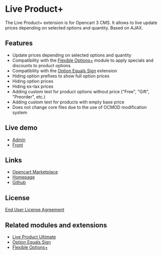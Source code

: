 # Live Product+

The Live Product+ extension is for Opencart 3 CMS. It allows to live update prices depending on selected options and quantity. Based on AJAX.

## Features
* Update prices depending on selected options and quantity
* Compatibility with the [Flexible Options+](https://www.opencart.com/index.php?route=marketplace/extension/info&extension_id=40391) module to apply specials and discounts to product options
* Compatibility with the [Option Equals Sign](https://www.opencart.com/index.php?route=marketplace/extension/info&extension_id=34383) extension
* Hiding option prefixes to show full option prices
* Hiding option prices
* Hiding ex-tax prices
* Adding custom text for product options without price ("Free", "Gift", "Preorder", etc.)
* Adding custom text for products with empty base price
* Does not change core files due to the use of OCMOD modification system

## Live demo
* [Admin](http://ocmod.freevar.com/oc3020/a/admin/index.php?route=extension/module/live_product)
* [Front](http://ocmod.freevar.com/oc3020/a)

## Links
* [Opencart Marketplace](https://www.opencart.com/index.php?route=marketplace/extension/info&extension_id=36005)
* [Homepage](https://underr.space/en/notes/projects/project-0014.html)
* [Github](https://git.io/JfjUj)

## License
[End User License Agreement](https://git.io/JvBf9)

## Related modules and extensions
* [Live Product Ultimate](https://www.opencart.com/index.php?route=marketplace/extension/info&extension_id=35460)
* [Option Equals Sign](https://www.opencart.com/index.php?route=marketplace/extension/info&extension_id=34383)
* [Flexible Options+](https://www.opencart.com/index.php?route=marketplace/extension/info&extension_id=40391)


